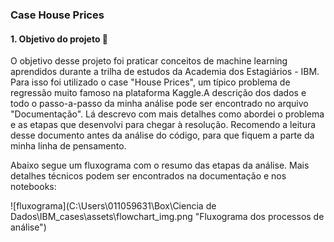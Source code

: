 ### Case House Prices

####  1. Objetivo do projeto :dart: 
O objetivo desse projeto foi praticar conceitos de machine learning aprendidos durante a trilha de estudos da Academia dos Estagiários - IBM. Para isso foi utilizado o case "House Prices", um típico problema de regressão muito famoso na plataforma Kaggle.A descrição dos dados e todo o passo-a-passo da minha análise pode ser encontrado no arquivo "Documentação".  Lá descrevo com mais detalhes como abordei o problema e as etapas que desenvolvi para chegar à resolução. Recomendo a leitura desse documento antes da análise do código, para que fiquem a parte  da minha linha de pensamento.  

Abaixo segue um fluxograma com o resumo das etapas da análise. Mais detalhes técnicos podem ser encontrados na documentação e nos notebooks:

![fluxograma](C:\Users\011059631\Box\Ciencia de Dados\IBM_cases\assets\flowchart_img.png "Fluxograma dos processos de análise")